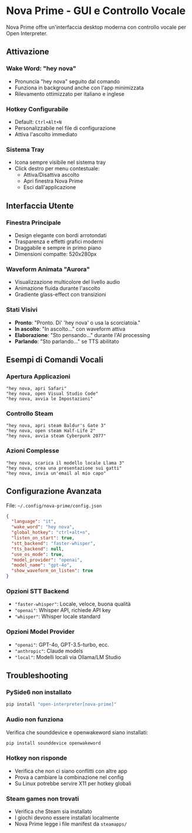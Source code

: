 # Nova Prime - GUI e Controllo Vocale

Nova Prime offre un'interfaccia desktop moderna con controllo vocale per Open Interpreter.

## Attivazione

### Wake Word: "hey nova"
- Pronuncia "hey nova" seguito dal comando
- Funziona in background anche con l'app minimizzata
- Rilevamento ottimizzato per italiano e inglese

### Hotkey Configurabile
- Default: `Ctrl+Alt+N`
- Personalizzabile nel file di configurazione
- Attiva l'ascolto immediato

### Sistema Tray
- Icona sempre visibile nel sistema tray
- Click destro per menu contestuale:
  - Attiva/Disattiva ascolto
  - Apri finestra Nova Prime
  - Esci dall'applicazione

## Interfaccia Utente

### Finestra Principale
- Design elegante con bordi arrotondati
- Trasparenza e effetti grafici moderni
- Draggabile e sempre in primo piano
- Dimensioni compatte: 520x280px

### Waveform Animata "Aurora"
- Visualizzazione multicolore del livello audio
- Animazione fluida durante l'ascolto
- Gradiente glass-effect con transizioni

### Stati Visivi
- **Pronto**: "Pronto. Di' 'hey nova' o usa la scorciatoia."
- **In ascolto**: "In ascolto..." con waveform attiva
- **Elaborazione**: "Sto pensando..." durante l'AI processing
- **Parlando**: "Sto parlando..." se TTS abilitato

## Esempi di Comandi Vocali

### Apertura Applicazioni
```
"hey nova, apri Safari"
"hey nova, open Visual Studio Code"
"hey nova, avvia le Impostazioni"
```

### Controllo Steam
```
"hey nova, apri steam Baldur's Gate 3"
"hey nova, open steam Half-Life 2"
"hey nova, avvia steam Cyberpunk 2077"
```

### Azioni Complesse
```
"hey nova, scarica il modello locale Llama 3"
"hey nova, crea una presentazione sui gatti"
"hey nova, invia un'email al mio capo"
```

## Configurazione Avanzata

File: `~/.config/nova-prime/config.json`

```json
{
  "language": "it",
  "wake_word": "hey nova",
  "global_hotkey": "ctrl+alt+n",
  "listen_on_start": true,
  "stt_backend": "faster-whisper",
  "tts_backend": null,
  "use_os_mode": true,
  "model_provider": "openai",
  "model_name": "gpt-4o",
  "show_waveform_on_listen": true
}
```

### Opzioni STT Backend
- `"faster-whisper"`: Locale, veloce, buona qualità
- `"openai"`: Whisper API, richiede API key
- `"whisper"`: Whisper locale standard

### Opzioni Model Provider
- `"openai"`: GPT-4o, GPT-3.5-turbo, ecc.
- `"anthropic"`: Claude models
- `"local"`: Modelli locali via Ollama/LM Studio

## Troubleshooting

### PySide6 non installato
```bash
pip install "open-interpreter[nova-prime]"
```

### Audio non funziona
Verifica che sounddevice e openwakeword siano installati:
```bash
pip install sounddevice openwakeword
```

### Hotkey non risponde
- Verifica che non ci siano conflitti con altre app
- Prova a cambiare la combinazione nel config
- Su Linux potrebbe servire X11 per hotkey globali

### Steam games non trovati
- Verifica che Steam sia installato
- I giochi devono essere installati localmente
- Nova Prime legge i file manifest da `steamapps/`